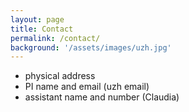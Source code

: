 ```yaml
---
layout: page
title: Contact
permalink: /contact/
background: '/assets/images/uzh.jpg'
---
```


 - physical address
 - PI name and email (uzh email)
 - assistant name and number (Claudia) 
